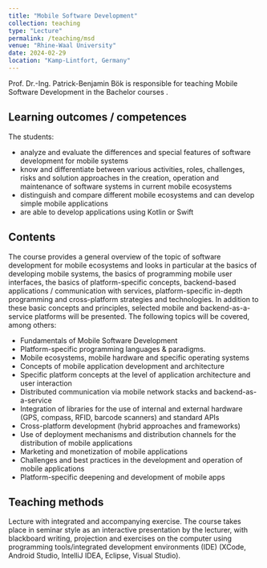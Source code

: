 ```yaml
---
title: "Mobile Software Development"
collection: teaching
type: "Lecture"
permalink: /teaching/msd
venue: "Rhine-Waal University"
date: 2024-02-29
location: "Kamp-Lintfort, Germany"
---
```

Prof. Dr.-Ing. Patrick-Benjamin Bök is responsible for teaching Mobile Software Development in the Bachelor courses .

## Learning outcomes / competences
The students:
- analyze and evaluate the differences and special features of software development for mobile systems
- know and differentiate between various activities, roles, challenges, risks and solution approaches in the creation, operation and maintenance of software systems in current mobile ecosystems
- distinguish and compare different mobile ecosystems and can develop simple mobile applications
- are able to develop applications using Kotlin or Swift

## Contents
The course provides a general overview of the topic of software development for mobile ecosystems and looks in particular at the basics of developing mobile systems, the basics of programming mobile user interfaces, the basics of platform-specific concepts, backend-based applications / communication with services, platform-specific in-depth programming and cross-platform strategies and technologies. In addition to these basic concepts and principles, selected mobile and backend-as-a-service platforms will be presented. The following topics will be covered, among others: 
- Fundamentals of Mobile Software Development
- Platform-specific programming languages & paradigms.
- Mobile ecosystems, mobile hardware and specific operating systems
- Concepts of mobile application development and architecture
- Specific platform concepts at the level of application architecture and user interaction 
- Distributed communication via mobile network stacks and backend-as-a-service
- Integration of libraries for the use of internal and external hardware (GPS, compass, RFID, barcode scanners) and standard APIs
- Cross-platform development (hybrid approaches and frameworks)
- Use of deployment mechanisms and distribution channels for the distribution of mobile applications
- Marketing and monetization of mobile applications
- Challenges and best practices in the development and operation of mobile applications
- Platform-specific deepening and development of mobile apps

## Teaching methods
Lecture with integrated and accompanying exercise. The course takes place in seminar style as an interactive presentation by the lecturer, with blackboard writing, projection and exercises on the computer using programming tools/integrated development environments (IDE) (XCode, Android Studio, IntelliJ IDEA, Eclipse, Visual Studio).

